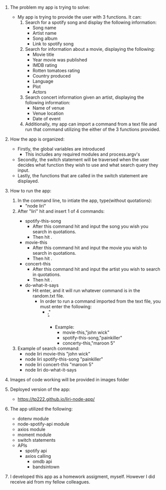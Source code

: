 1. The problem my app is trying to solve:
    - My app is trying to provide the user with 3 functions. It can:
        1. Search for a spotify song and display the following information:
            - Song name
            - Artist name
            - Song album
            - Link to spotify song
        2. Search for information about a movie, displaying the following:
            - Movie title
            - Year movie was published
            - IMDB rating
            - Rotten tomatoes rating
            - Country produced
            - Language
            - Plot
            - Actors
        3. Search concert information given an artist, displaying the following information:
            - Name of venue
            - Venue location
            - Date of event
        4. Additionally, my app can import a command from a text file and run that command utilizing the either of the 3 functions provided. 

2. How the app is organized:
    - Firstly, the global variables are introduced
        - This includes any required modules and process.argv's
    - Secondly, the switch statement will be traversed when the user decides what function they wish to use and what search query they input.
    - Lastly, the functions that are called in the switch statement are displayed.

3. How to run the app:
    1. In the command line, to intiate the app, type(without quotations):
        - "node liri" 
    2. After "liri" hit <space> and insert 1 of 4 commands:
        - spotify-this-song
            - After this command hit <space> and input the song you wish you search in quotations.
            - Then hit <enter>.
        - movie-this
            - After this command hit <space> and input the movie you wish to search in quotations.
            - Then hit <enter>.
        - concert-this
            - After this command hit <space> and input the artist you wish to search in quotations.
            - Then hit <enter>.
        - do-what-it-says
            - Hit enter, and it will run whatever command is in the random.txt file.
                - In order to run a command imported from the text file, you must enter the following:
                    - <command>,"<search>"
                        - Example: 
                            - movie-this,"john wick"
                            - spotify-this-song,"painkiller"
                            - concerty-this,"maroon 5"
    3. Example of search command:
        - node liri movie-this "john wick"
        - node liri spotify-this-song "painkiller"
        - node liri concert-this "maroon 5"
        - node liri do-what-it-says

4. Images of code working will be provided in images folder

5. Deployed version of the app:
    - https://tp222.github.io/liri-node-app/

6. The app utilized the following:
    - dotenv module
    - node-spotify-api module
    - axios module
    - moment module
    - switch statements
    - APIs
        - spotify api
        - axios calling
            - omdb api
            - bandsintown

7. I developed this app as a homework assigment, myself. However I did receive aid from my fellow colleagues. 
